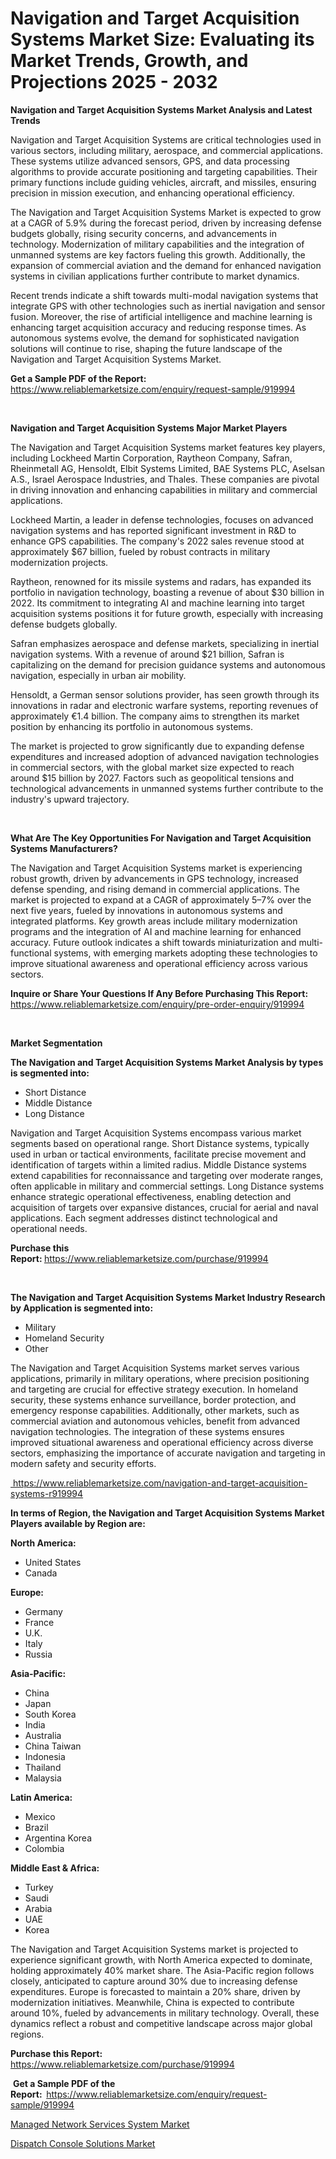 <p><h1>Navigation and Target Acquisition Systems Market Size: Evaluating its Market Trends, Growth, and Projections 2025 - 2032</h1></p><p><strong>Navigation and Target Acquisition Systems Market Analysis and Latest Trends</strong></p>
<p><p>Navigation and Target Acquisition Systems are critical technologies used in various sectors, including military, aerospace, and commercial applications. These systems utilize advanced sensors, GPS, and data processing algorithms to provide accurate positioning and targeting capabilities. Their primary functions include guiding vehicles, aircraft, and missiles, ensuring precision in mission execution, and enhancing operational efficiency.</p><p>The Navigation and Target Acquisition Systems Market is expected to grow at a CAGR of 5.9% during the forecast period, driven by increasing defense budgets globally, rising security concerns, and advancements in technology. Modernization of military capabilities and the integration of unmanned systems are key factors fueling this growth. Additionally, the expansion of commercial aviation and the demand for enhanced navigation systems in civilian applications further contribute to market dynamics.</p><p>Recent trends indicate a shift towards multi-modal navigation systems that integrate GPS with other technologies such as inertial navigation and sensor fusion. Moreover, the rise of artificial intelligence and machine learning is enhancing target acquisition accuracy and reducing response times. As autonomous systems evolve, the demand for sophisticated navigation solutions will continue to rise, shaping the future landscape of the Navigation and Target Acquisition Systems Market.</p></p>
<p><strong>Get a Sample PDF of the Report:&nbsp;</strong> <a href="https://www.reliablemarketsize.com/enquiry/request-sample/919994?utm_campaign=1901&utm_medium=2&utm_source=Github&utm_content=ia&utm_term=07032025&utm_id=navigation-and-target-acquisition-systems">https://www.reliablemarketsize.com/enquiry/request-sample/919994</a></p>
<p>&nbsp;</p>
<p><strong>Navigation and Target Acquisition Systems Major Market Players</strong></p>
<p><p>The Navigation and Target Acquisition Systems market features key players, including Lockheed Martin Corporation, Raytheon Company, Safran, Rheinmetall AG, Hensoldt, Elbit Systems Limited, BAE Systems PLC, Aselsan A.S., Israel Aerospace Industries, and Thales. These companies are pivotal in driving innovation and enhancing capabilities in military and commercial applications.</p><p>Lockheed Martin, a leader in defense technologies, focuses on advanced navigation systems and has reported significant investment in R&D to enhance GPS capabilities. The company's 2022 sales revenue stood at approximately $67 billion, fueled by robust contracts in military modernization projects.</p><p>Raytheon, renowned for its missile systems and radars, has expanded its portfolio in navigation technology, boasting a revenue of about $30 billion in 2022. Its commitment to integrating AI and machine learning into target acquisition systems positions it for future growth, especially with increasing defense budgets globally.</p><p>Safran emphasizes aerospace and defense markets, specializing in inertial navigation systems. With a revenue of around $21 billion, Safran is capitalizing on the demand for precision guidance systems and autonomous navigation, especially in urban air mobility.</p><p>Hensoldt, a German sensor solutions provider, has seen growth through its innovations in radar and electronic warfare systems, reporting revenues of approximately €1.4 billion. The company aims to strengthen its market position by enhancing its portfolio in autonomous systems.</p><p>The market is projected to grow significantly due to expanding defense expenditures and increased adoption of advanced navigation technologies in commercial sectors, with the global market size expected to reach around $15 billion by 2027. Factors such as geopolitical tensions and technological advancements in unmanned systems further contribute to the industry's upward trajectory.</p></p>
<p>&nbsp;</p>
<p><strong>What Are The Key Opportunities For Navigation and Target Acquisition Systems Manufacturers?</strong></p>
<p><p>The Navigation and Target Acquisition Systems market is experiencing robust growth, driven by advancements in GPS technology, increased defense spending, and rising demand in commercial applications. The market is projected to expand at a CAGR of approximately 5–7% over the next five years, fueled by innovations in autonomous systems and integrated platforms. Key growth areas include military modernization programs and the integration of AI and machine learning for enhanced accuracy. Future outlook indicates a shift towards miniaturization and multi-functional systems, with emerging markets adopting these technologies to improve situational awareness and operational efficiency across various sectors.</p></p>
<p><strong>Inquire or Share Your Questions If Any Before Purchasing This Report:</strong> <a href="https://www.reliablemarketsize.com/enquiry/pre-order-enquiry/919994?utm_campaign=1901&utm_medium=2&utm_source=Github&utm_content=ia&utm_term=07032025&utm_id=navigation-and-target-acquisition-systems">https://www.reliablemarketsize.com/enquiry/pre-order-enquiry/919994</a></p>
<p>&nbsp;</p>
<p><strong>Market Segmentation</strong></p>
<p><strong>The Navigation and Target Acquisition Systems Market Analysis by types is segmented into:</strong></p>
<p><ul><li>Short Distance</li><li>Middle Distance</li><li>Long Distance</li></ul></p>
<p><p>Navigation and Target Acquisition Systems encompass various market segments based on operational range. Short Distance systems, typically used in urban or tactical environments, facilitate precise movement and identification of targets within a limited radius. Middle Distance systems extend capabilities for reconnaissance and targeting over moderate ranges, often applicable in military and commercial settings. Long Distance systems enhance strategic operational effectiveness, enabling detection and acquisition of targets over expansive distances, crucial for aerial and naval applications. Each segment addresses distinct technological and operational needs.</p></p>
<p><strong>Purchase this Report:&nbsp;</strong><a href="https://www.reliablemarketsize.com/purchase/919994?utm_campaign=1901&utm_medium=2&utm_source=Github&utm_content=ia&utm_term=07032025&utm_id=navigation-and-target-acquisition-systems">https://www.reliablemarketsize.com/purchase/919994</a></p>
<p>&nbsp;</p>
<p><strong>The Navigation and Target Acquisition Systems Market Industry Research by Application is segmented into:</strong></p>
<p><ul><li>Military</li><li>Homeland Security</li><li>Other</li></ul></p>
<p><p>The Navigation and Target Acquisition Systems market serves various applications, primarily in military operations, where precision positioning and targeting are crucial for effective strategy execution. In homeland security, these systems enhance surveillance, border protection, and emergency response capabilities. Additionally, other markets, such as commercial aviation and autonomous vehicles, benefit from advanced navigation technologies. The integration of these systems ensures improved situational awareness and operational efficiency across diverse sectors, emphasizing the importance of accurate navigation and targeting in modern safety and security efforts.</p></p>
<p><a href="https://www.reliablemarketsize.com/navigation-and-target-acquisition-systems-r919994?utm_campaign=1901&utm_medium=2&utm_source=Github&utm_content=ia&utm_term=07032025&utm_id=navigation-and-target-acquisition-systems">&nbsp;https://www.reliablemarketsize.com/navigation-and-target-acquisition-systems-r919994</a></p>
<p><strong>In terms of Region, the Navigation and Target Acquisition Systems Market Players available by Region are:</strong></p>
<p>
    <p> <strong> North America: </strong>
        <ul>
            <li>United States</li>
            <li>Canada</li>
        </ul>
        </p> 
    <p> <strong> Europe: </strong>
        <ul>
            <li>Germany</li>
            <li>France</li>
            <li>U.K.</li>
            <li>Italy</li>
            <li>Russia</li>
        </ul>
        </p> 
    <p> <strong> Asia-Pacific: </strong>
        <ul>
            <li>China</li>
            <li>Japan</li>
            <li>South Korea</li>
            <li>India</li>
            <li>Australia</li>
            <li>China Taiwan</li>
            <li>Indonesia</li>
            <li>Thailand</li>
            <li>Malaysia</li>
        </ul>
        </p> 
    <p> <strong> Latin America: </strong>
        <ul>
            <li>Mexico</li>
            <li>Brazil</li>
            <li>Argentina Korea</li>
            <li>Colombia</li>
        </ul>
        </p> 
    <p> <strong> Middle East & Africa: </strong>
        <ul>
            <li>Turkey</li>
            <li>Saudi</li>
            <li>Arabia</li>
            <li>UAE</li>
            <li>Korea</li>
        </ul>
    </p>
    </p>
<p><p>The Navigation and Target Acquisition Systems market is projected to experience significant growth, with North America expected to dominate, holding approximately 40% market share. The Asia-Pacific region follows closely, anticipated to capture around 30% due to increasing defense expenditures. Europe is forecasted to maintain a 20% share, driven by modernization initiatives. Meanwhile, China is expected to contribute around 10%, fueled by advancements in military technology. Overall, these dynamics reflect a robust and competitive landscape across major global regions.</p></p>
<p><strong>Purchase this Report: </strong><a href="https://www.reliablemarketsize.com/purchase/919994?utm_campaign=1901&utm_medium=2&utm_source=Github&utm_content=ia&utm_term=07032025&utm_id=navigation-and-target-acquisition-systems">https://www.reliablemarketsize.com/purchase/919994</a></p>
<p>&nbsp;<strong>Get a Sample PDF of the Report:&nbsp;&nbsp;</strong><a href="https://www.reliablemarketsize.com/enquiry/request-sample/919994?utm_campaign=1901&utm_medium=2&utm_source=Github&utm_content=ia&utm_term=07032025&utm_id=navigation-and-target-acquisition-systems">https://www.reliablemarketsize.com/enquiry/request-sample/919994</a></p>
<p><strong></strong></p>
<p><p><a href="https://github.com/indrystar/Market-Research-Report-List-5/blob/main/managed-network-services-system-market.md?utm_campaign=1901&utm_medium=2&utm_source=Github&utm_content=ia&utm_term=07032025&utm_id=navigation-and-target-acquisition-systems">Managed Network Services System Market</a></p><p><a href="https://github.com/AKSHATREPORTPRIME/Market-Research-Report-List-7/blob/main/dispatch-console-solutions-market.md?utm_campaign=1901&utm_medium=2&utm_source=Github&utm_content=ia&utm_term=07032025&utm_id=navigation-and-target-acquisition-systems">Dispatch Console Solutions Market</a></p></p>